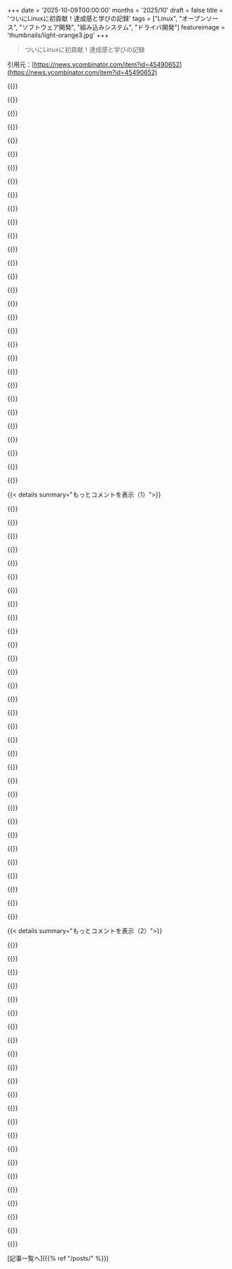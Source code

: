 +++
date = '2025-10-09T00:00:00'
months = '2025/10'
draft = false
title = 'ついにLinuxに初貢献！達成感と学びの記録'
tags = ["Linux", "オープンソース", "ソフトウェア開発", "組み込みシステム", "ドライバ開発"]
featureimage = 'thumbnails/light-orange3.jpg'
+++

> ついにLinuxに初貢献！達成感と学びの記録

引用元：[https://news.ycombinator.com/item?id=45490652](https://news.ycombinator.com/item?id=45490652)




{{<matomeQuote body="Linuxカーネルへの貢献ってマジでやりたいことリストのトップなんだ。特に20年前のノートPCのボタンみたいなニッチな分野。近いうちに絶対やる！記事もすごく良くて、OPのシンプルな文章にやる気が出たよ。今、中古市場でこういうテック製品を探し回ってるんだ :-)" userName="pankalog" createdAt="2025/10/09 17:53:01" color="#ff33a1">}}




{{<matomeQuote body="OpenWrt対応だけどビルドターゲットがないWi-Fiルーターを買って、メンテナーにパッチに必要な情報を教えてもらったんだ。指示通りに進めたら新しいビルドターゲットができたよ。後でLED制御のパッチは自分で書いた。すごくやりがいがあって勉強になった経験だったな。僕がサポートを手伝ったルーターでOpenWrt使ってる人を見つけた時は感動したよ。" userName="MaKey" createdAt="2025/10/10 01:27:34" color="#ff33a1">}}




{{<matomeQuote body="いいね！いつかやってみたいって思ってたことだよ。サポートされてないルーターって、最近は結構あるしね。" userName="a96" createdAt="2025/10/10 11:55:31" color="">}}




{{<matomeQuote body="Linuxでハードウェアサポートが必要なデバイスを探すなら、古いスマホやタブレットでモバイルLinuxディストリビューションを試すのが超オススメ！特にpostmarketOSのデバイスページ [1] は不足機能が一目でわかるし、新しいデバイスへのポーティングガイド [2] や、ベンダー提供のLinuxフォークからアップストリームカーネルへのポーティングガイド [3] も充実してるよ。＜br/＞[1] https://wiki.postmarketos.org/wiki/Devices＜br/＞[2] https://wiki.postmarketos.org/wiki/Porting_to_a_new_device＜br/＞[3] https://wiki.postmarketos.org/wiki/Mainlining" userName="antonok" createdAt="2025/10/09 21:33:19" color="#785bff">}}




{{<matomeQuote body="postmarketOSで作業したいけど今すぐは無理。でもいつか！Androidフォンでデュアルブートとか、Linuxを簡単に動かせたら最高なのに。ラズパイとかで作ると高いし性能も劣るしね。Androidは世界規模で開発されてるのに、ドライバー不足で動かないのはもったいない。PostMarketOSがもっと評価されてインストールしやすくなれば良いのに。Android内でターミナルをQEMU経由で使うのは問題あったし、VM内のLinuxよりpostmarketOS上のWaydroidの方が良いけど、インストールは大変。TermuxとかUserLandならAndroidにLinux入れるのが簡単なのにな。＜br/＞https://www.androidauthority.com/android-linux-terminal-app-..." userName="Imustaskforhelp" createdAt="2025/10/10 00:38:06" color="#785bff">}}




{{<matomeQuote body="デュアルブートはできるよ。僕はSDカードスロットがあるデバイスで、AndroidをeMMC、PostmarketOSをSDカードに入れる方法が好きだな。今は古いデバイスでしかやってないけど、メインでもやりたい！でもブートローダーアンロックすると初期化されちゃうし、大事な設定が多すぎて無理なんだ。Androidデバイスの全パーティションをバックアップする方法がないのも変だよね。" userName="zenolijo" createdAt="2025/10/10 18:17:49" color="#38d3d3">}}




{{<matomeQuote body="libhybrisの上にモバイルLinuxを動かすのもアリだよ。これはプロプライエタリな互換性レイヤーだけど、これを使って新しいデバイスでモバイルLinuxランタイムをサポートさせてる人もいるんだ。" userName="antonok" createdAt="2025/10/10 05:32:52" color="#45d325">}}




{{<matomeQuote body="今これに挑戦中なんだけど、予想以上に難しいんだ。カーネル再コンパイルとデバイス再起動が手間だよ。Qualcomm SoCでディスプレイとタッチスクリーンを安定させようとしてる。個人的にはPMOSのWikiは情報不足だと思うな。" userName="mercenario" createdAt="2025/10/10 16:28:21" color="">}}




{{<matomeQuote body="ほとんどのノートPCはまだLinuxで完全に動かないから、古いハードウェアを探す必要はないと思うよ。ボタンを直すみたいなシンプルな問題は見つからないかもしれないけどね。" userName="dmurray" createdAt="2025/10/09 18:16:13" color="">}}




{{<matomeQuote body="ボタンを直すような簡単な問題なんてないって？Linux使ってるノートPCは、いくつか機能しないボタンがあるのが普通だよ。この問題の広がりを甘く見てるんじゃない？" userName="leakycap" createdAt="2025/10/09 19:03:58" color="">}}




{{<matomeQuote body="もし誰かがノートPCでこの問題に取り組みたいなら、WMIから始めるのがいいよ。ここに情報があるよ: https://docs.kernel.org/next/wmi/driver-development-guide.ht..." userName="heavyset_go" createdAt="2025/10/10 01:16:02" color="#785bff">}}




{{<matomeQuote body="運がいいね！ThinkPadでも普通に問題あるよ。R60:https://unix.stackexchange.com/questions/475968/thinkpad-vol...<br>E14 Gen4:https://forum.manjaro.org/t/thinkpad-e14-gen4-special-keys-m...<br>E14 Gen2:https://unix.stackexchange.com/questions/609942/thinkpad-spe...<br>T510:https://bbs.archlinux.org/viewtopic.php?id=268269<br>Fn Volume Control Keys:https://forums.linuxmint.com/viewtopic.php?t=412947<br>検索すれば、君のThinkPad体験が例外だってわかるはずだよ。" userName="leakycap" createdAt="2025/10/10 18:20:20" color="#ff5733">}}




{{<matomeQuote body="問題の定義が違うのかも。俺は100%動くってのが、メーカーのブロートウェア起動って意味だと思う。Windows機で変なボタン押しちゃうパブロフの犬にならなくて済んで嬉しいよ。" userName="fnicfnac" createdAt="2025/10/09 19:52:20" color="">}}




{{<matomeQuote body="”100%動く＝ブロートウェア起動”って、物理ボタンを動かすのにブロートウェアがいるってこと？<br>“パブロフの犬になってWindows機でボタン押しちゃうのが嬉しい”って、何が言いたいのかマジでわかんないんだけど。" userName="leakycap" createdAt="2025/10/09 19:56:40" color="">}}




{{<matomeQuote body="Windowsだとボタンがブロートウェア起動の特殊なトリガーなんだろうね。キー自体に標準化がほぼないのが問題で、モデル間でもバラバラ。Windowsドライバーは、見ただけで泣きたくなるような長いif文で信号を処理してる。だから、完璧なはずのカーネル修正が、1/3のノートPCで効かないなんてこともあるんだ。" userName="pixl97" createdAt="2025/10/09 20:14:10" color="#ff5733">}}




{{<matomeQuote body="”ボタンがブロートウェア起動のトリガー”って言うけど、記事のプレイ/ポーズボタンとかは普通の機能だよ。それがなんでブロートウェアなの？<br>”キーに標準化がない”って言うけど、実際はかなり標準化されてて、だから主要なキーは動くんだよ。WiFiオフとかキーボード輝度ボタンは標準的じゃないけど、ブロートウェアじゃないし。<br>”50マイルのif文で大人が泣く”って、そんな大人知らないし。単純な解決策も複雑な解決策も嫌いって何だよ。<br>”修正が1/3で動かない”って言うけど、デバイスはLinuxでよくサポートされるようになるよ。記事の執筆者みたいに時間かける人がいるからね。" userName="leakycap" createdAt="2025/10/09 20:20:47" color="#ff33a1">}}




{{<matomeQuote body="俺のDellノートPCには電卓ボタンがあるんだ。こういうキーはただのマクロだよ。" userName="firesteelrain" createdAt="2025/10/10 02:05:24" color="">}}




{{<matomeQuote body="電卓ボタンは「標準化された」ボタンの一つで、マクロほど複雑じゃないよ！すごく便利だよね。" userName="leakycap" createdAt="2025/10/10 03:53:03" color="">}}




{{<matomeQuote body="マジか！calc.exeが隠しコマンドラインウィンドウで実行されてるのかと思ってたわ。" userName="firesteelrain" createdAt="2025/10/10 12:55:28" color="">}}




{{<matomeQuote body="そうそう！OSに「電卓開いて」って伝えるボタンなんだ。調べたら、HIDの「Consumer Control」コードが「Application Launch - Calculator」で0x0C0192とか0x192だった。ASCIIじゃなくてスキャンコードで送られるんだよ。Windowsだとcalc.exeが開くけど、レジストリいじれば別のアプリにも変えられるぜ。" userName="leakycap" createdAt="2025/10/10 16:19:23" color="#ff5733">}}




{{<matomeQuote body="カスタムOSならキーコードは自由にマッピングできるし、BIOSに怪しいものがある心配もない。WindowsのノートPCボタンは、Yahooブラウザバーみたいにブロートウェアと連携するよう作られたりもするんだ。掃除されてないWindows PCに触る機会もあるから、俺は変なキーを押す習慣はつけたくないね。" userName="fnicfnac" createdAt="2025/10/09 20:27:44" color="">}}




{{<matomeQuote body="「掃除されてないWindowsラップトップの前に置かれることもあるから、フットガンを押す習慣はつけたくないね。」そんなにセキュリティに不安なら、Windowsマシンには近づかない方がいいんじゃない？" userName="leakycap" createdAt="2025/10/09 20:41:04" color="">}}




{{<matomeQuote body="そのうちドライバーに「車には近づきたくなかった」って言うことになるのを楽しみにしてるよ。" userName="fnicfnac" createdAt="2025/10/09 20:56:52" color="">}}




{{<matomeQuote body="スレッドを間違えて返信しちゃったんじゃないの？" userName="leakycap" createdAt="2025/10/10 03:58:36" color="">}}




{{<matomeQuote body="彼らはWindows PCを避けるのは車を避けるくらい難しくて、危険だと言いたいんじゃないかな。もし本気で言ってるなら、もっと技術的じゃない仕事か趣味を見つけるべきだろ。飛行機が怖いなら空軍に入るなよ。" userName="da_chicken" createdAt="2025/10/10 13:00:57" color="#ff5c5c">}}




{{<matomeQuote body="リスク高い活動選ぶ人に言葉があるか知らないけど、俺は死への健全な恐怖が足りないのかもな。早く死ぬとして統計を見れば、車と死の関係を考えるのは理にかなってる。「恐怖と誤解する」のは防衛機制だ。コンピューターセキュリティの状況は、そんな防衛機制を使いたくないことの一つだね。LinuxはWindowsをなくしてないけど、Windowsをなくすための別のアプローチは消した。歩道で俺を轢く電動スクーター並みで、車のリスクを減らしてないよ。" userName="fnicfnac" createdAt="2025/10/10 20:44:29" color="#785bff">}}




{{<matomeQuote body="「俺は死への健全な恐怖が足りないのかも。」運転手やスクーターに轢かれること、メディアボタンが人生を変えるソフトを起動することにはすごく健全な恐怖を持ってるみたいだね。君の死への恐怖は健全じゃないかも。人生で多分起こらないことを心配して過ごしてるって意味で、不健全かもしれないぜ。左、右、左、って全部そうだよ。" userName="leakycap" createdAt="2025/10/11 04:28:54" color="#ff5c5c">}}




{{<matomeQuote body="外部の羅針盤がない状況はグループが危険だと見なすものだ。その恐怖を克服して、まだ克服してない人を軽蔑する。心理学者はそれを逸脱の正常化と呼ぶね。君の航空の例だと民間パイロットは外部の羅針盤を持ってる。最初の成功から左、右、左、って社会的な逸脱プロセスからくる満足感が大きすぎて、全てを支配できるって思い込んでるグループは勘弁だな。" userName="fnicfnac" createdAt="2025/10/11 06:45:42" color="#ff33a1">}}




{{<matomeQuote body="うん、これは俺の（残念ながらまだ遠い）引退後の活動リストの中でも「模型鉄道でいっぱいの地下室」よりかなり上位に入るね。" userName="akdor1154" createdAt="2025/10/09 20:26:53" color="">}}




{{<matomeQuote body="その意気だよ！笑顔<br>ちなみに、あまり知られてないハードウェア特有のLinuxカーネルコードを深掘りすると、すごく面白い、一般的な問題が見つかることがあるんだ。例えばdougg3が「Chumby 8」のメインラインカーネルサポートに取り組む記事シリーズで、こんな問題に偶然ぶつかったんだ。<br>https://www.downtowndougbrown.com/2024/04/why-is-my-cpu-usag......<br>これは他の多くのマシンにも応用できるよ。" userName="kees99" createdAt="2025/10/09 20:34:01" color="#45d325">}}




{{< details summary="もっとコメントを表示（1）">}}

{{<matomeQuote body="俺もLLVMで同じことしてるよ。最初は「good first issue」ラベルの課題に絞って、取り組むものを見つけたんだ。レビューに2ヶ月、コードの研究と記述に約1ヶ月かかったけど、昨日やっとマージされたよ。同じ問題にぶつかった人が、1ヶ月じゃなく1時間で解決できるよう記事を書くつもりだ。コンパイラもカーネルみたいにすごく楽しいよ！<br>https://github.com/llvm/llvm-project/pull/154914" userName="bojle" createdAt="2025/10/10 08:19:47" color="#38d3d3">}}




{{<matomeQuote body="俺が目撃した最高のLinuxカーネルへの貢献は、上司が見つけたADC読み取りに関するマクロの1文字（後に2文字と訂正）修正だった。2週間かけてバグだと確認し、提出したら貢献者ファイルに載ったんだ。彼はあまりプログラミングしないのに、テスト中にバグを見つけたのは最高に面白かったし、彼にとっては大勝利だったね！<br>https://lkml.iu.edu/2103.2/08109.html<br>W.、もしこれ読んでたら、君がこのバグを見つけた話、今でも大好きだよ！" userName="MomsAVoxell" createdAt="2025/10/10 08:17:10" color="#ff5c5c">}}




{{<matomeQuote body="それ言っちゃったら、その話は秘密にしちゃダメだよ！" userName="fragmede" createdAt="2025/10/10 23:15:37" color="">}}




{{<matomeQuote body="まあ、液体状の微粒子が机じゅうに飛び散った、とだけ言っておこうか。" userName="MomsAVoxell" createdAt="2025/10/11 16:23:14" color="">}}




{{<matomeQuote body="面白くてよく書かれてるね。共有してくれてありがとう！ニッチなハードウェアのサポートを追加・改善するのは、カーネル開発を始めるのに理想的で、いつか俺も試してみたいと思ってるよ。" userName="jw_cook" createdAt="2025/10/07 04:24:48" color="#785bff">}}




{{<matomeQuote body="プログラマーにとって、Linuxコントリビューターとして名前が載るのは最高の栄誉だと思うね。" userName="kwar13" createdAt="2025/10/10 00:16:20" color="">}}




{{<matomeQuote body="小さな貢献でも、シニアエンジニアとのヒューマンシステムで働くコミットメントと、ソフトウェアをより良くしたいという野心を示すものになる。履歴書には常に良い影響を与えるよ。" userName="dmix" createdAt="2025/10/10 02:16:38" color="#45d325">}}




{{<matomeQuote body="わかる。Donald KnuthのThe Art of Computer Programmingのエラーを見つけてhexadollarをもらうってのもあるよな。俺はどっちも経験ないけど、自慢とかじゃなくてさ。" userName="Jalad" createdAt="2025/10/10 04:32:49" color="">}}




{{<matomeQuote body="この投稿、本当に最高だったよ！俺もLenovoのノートPCの機能修正に挑戦したくなった。Lenovoのドライバーはかなり監視されてるだろうから、しっかり事前調査するつもり。記事をありがとう！" userName="caminanteblanco" createdAt="2025/10/09 17:13:46" color="#ff33a1">}}




{{<matomeQuote body="めっちゃクールだった！俺もノートPCで同じ冒険をしたんだ。残念ながらACPIのリバースエンジニアリングで壁にぶつかり、Windows側にログやツールがなく断念。自分のPCでやり遂げた筆者にはマジで尊敬！<br>キーボードのLEDはリバースエンジニアリングに成功して、ユーザー空間から制御できたよ！カーネル貢献も考えたけど、機能をユーザー空間に置くのが良いって意見を見てやめたんだ。" userName="matheusmoreira" createdAt="2025/10/09 17:51:45" color="#ff5733">}}




{{<matomeQuote body="これ、マジで面白かった！どうやるんだろうってずっと不思議に思ってたんだ。<br>Linuxのchangelogに自分の名前が載るって最高だろうな！" userName="schnitzelstoat" createdAt="2025/10/06 13:11:53" color="">}}




{{<matomeQuote body="＞ Linuxのchangelogに自分の名前が載るのは最高だろうな！<br>昔、ティーンの頃にksnakeとgeditのパッチがいくつか採用されたことがあるんだ。Linuxのパッチほどじゃないけど、自分が書いたコードが何百万ものPCで動くってのは、マジで最高の気分だったよ。" userName="henrym" createdAt="2025/10/10 01:30:38" color="#785bff">}}




{{<matomeQuote body="Debianのvixie-cronへのパッチ[0]が採用されたんだ。これが今の俺の一番の自慢の成果だよ。ちっぽけで、普通ならありえないものだけど、これのおかげで、crondを再起動したりDSTの切り替えを待たずにサーバーのTZを変更でき、ジョブが新しい時間に動くようになったんだ。カーネルへの貢献は、いつかやりたいことリストに入ってるよ。<br>0: https://bugs.debian.org/cgi-bin/bugreport.cgi?bug=1019716" userName="sgarland" createdAt="2025/10/10 10:35:08" color="#ff5c5c">}}




{{<matomeQuote body="おめでとう。俺もカーネルにコミットしたことあるけど、リファクタリングで消えちゃったんだ。" userName="fragmede" createdAt="2025/10/10 11:10:55" color="">}}




{{<matomeQuote body="俺も同じだよ。いくつかのゲームで深刻なバグを見つけて、悪用して楽しんで、パッチを書いて送ったんだ。問題は、不安でエイリアス（別名）でやったこと。いくつかのゲームのchangelogに俺のエイリアスが載ってるんだ。『これ俺の貢献だ』って見るのは良いけど、『でも俺の名前じゃないから誰も信じてくれない』ってなる。くそー！:(昔は’ハッシュ関数’と’暗号化’を混同してた頃の話だけどね。" userName="johnisgood" createdAt="2025/10/10 08:34:33" color="#38d3d3">}}




{{<matomeQuote body="俺もめっちゃ誇りに思うだろうな。良い仕事したね！" userName="npteljes" createdAt="2025/10/10 15:25:06" color="">}}




{{<matomeQuote body="ありがとう！本当にそうなんだ！" userName="vkoskiv" createdAt="2025/10/06 16:54:18" color="">}}




{{<matomeQuote body="ブラボー！すごい仕事だね。" userName="sxzygz" createdAt="2025/10/06 22:46:47" color="">}}




{{<matomeQuote body="これ、ありがとうね。USBデスクトップスピーカーの音量調整が効かなくて、パッチを書こうと思ってたけど、どこから始めればいいか分からなかったんだ。これで分かったよ。" userName="sph" createdAt="2025/10/10 07:53:45" color="#ff5c5c">}}




{{<matomeQuote body="これ、いい記事だね。これからもこの人から素晴らしいブログ投稿がたくさん見られるといいな。記事の下にタイムラインがあって、LWNのリンク付きのエントリに気づいたよ。＞2025-05-27: Sasha Levinが僕のパッチ（といくつか他）をバックポートに選定…<br>https://lwn.net/Articles/1020203/<br>これはLKMLリンク:<br>https://lwn.net/ml/all/aBj_SEgFTXfrPVuj@lappy/<br>このツールの新バージョン（AUTOSEL）はすごく面白そうだね！AUTOSELは現代のLLMと埋め込み技術を活用して、はるかに正確な推奨を提供してくれるんだって。" userName="throwaway2037" createdAt="2025/10/09 23:27:30" color="#ff5c5c">}}




{{<matomeQuote body="何年も前から些細な修正を先延ばしにしてたんだ。パッチをフォーマットして送るためのコマンドをリストしてくれてありがとう。まさにこれが僕の作業を妨げてたから、先延ばし癖から抜け出すのに役立つかも。" userName="jraph" createdAt="2025/10/09 18:31:37" color="#785bff">}}




{{<matomeQuote body="今までカーネルに関して何もやったことなくて、今から貢献を始めるのはちょっと気が引ける感じなんだ。ソースツリーに行って簡単なタスクを頼んだら、誰かが親切に手伝ってくれるだろうけど、やっぱり圧倒されちゃって避けてきたんだよね。言い訳はやめて、そろそろやるべきだな。ファイルシステムでもっと色々やりたいし、カーネルの理解があればきっと役に立つだろうから。" userName="tombert" createdAt="2025/10/09 22:47:09" color="">}}




{{<matomeQuote body="https://kernelnewbies.org/FAQ/WhereDoIBegin （と、一般的に https://kernelnewbies.org/ ）に良いヒントがあるよ…" userName="degamad" createdAt="2025/10/10 10:17:12" color="#38d3d3">}}




{{<matomeQuote body="これは、質の高いオープンソース貢献と公開された実績を持つエンジニアを雇用する最も簡単な方法だよ。Linuxのようなアップストリームプロジェクトにコミットが表示されているかを確認するだけでいいんだ。誰でもコード、レビュー、そしてAUTHORSファイル内の作者のメールを見ることができるから、この貢献やパッチが実際にその変更をコミットした作者からのものであることが確認できる。<br>これは昔からあるソーシャルプルーフの一種で、時間を大幅に節約し、Leetcodeを不要にするものだね。（Leetcodeは今やLLMで完全にカンニングできちゃうから。）" userName="rvz" createdAt="2025/10/09 17:30:28" color="#ff5c5c">}}




{{<matomeQuote body="気を付けて… どんな評価基準もターゲットになっちゃうと、その有用性を失っちゃうんだ。カーネルパッチを取り入れることも、すでに多少この影響を受けているかもしれないけど、もしベイエリアのすべての”なりきり”企業がこれを採用のスクリーニングとして要求し始めたら、LKMLがどうなるか想像してみて！" userName="akdor1154" createdAt="2025/10/09 20:29:13" color="#785bff">}}




{{<matomeQuote body="＞気を付けて… どんな評価基準もターゲットになっちゃうと、その有用性を失っちゃうんだ。<br>でも、これは典型的なSWEの役割に関連する幅広いタスクをテストするんだよ。プログラミングの熟練度、厳格なコードレビューを通じた推論、クリーンなコード、オープンソース、テストとかね。LeetcodeやHackerrankのテストはLLMでカンニングや突破ができちゃうことを考えると、すでにゲーム化されまくってるだけでなく、その役割に関連する何もテストできてないんだ。<br>＞もしベイエリアのすべての”なりきり”企業がこれを採用のスクリーニングとして要求し始めたら、LKMLがどうなるか想像してみて！<br>それなら、これで時間を節約できるし、Linuxカーネルのような高プロファイルプロジェクトで高品質で機能的なオープンソースの変更を示すのは面接官の役目なんだ。そして基準は意図的に高く設定されているんだよ。”面接カンニング”ソフトがインストールされた何百人もの候補者が、ただコーディング面接をパスするためだけにいると想像してみて。面接官も候補者も損するだけだ。" userName="rvz" createdAt="2025/10/10 08:10:42" color="#45d325">}}




{{<matomeQuote body="＞それなら、これで時間を節約できるし、Linuxカーネルのような高プロファイルプロジェクトで高品質で機能的なオープンソースの変更を示すのは面接官の役目なんだ。そして基準は意図的に高く設定されているんだよ。<br>それは、メンテナーの時間をあなたの一次面接に使うっていう犠牲の上になりたつんだよ。<br>https://news.ycombinator.com/item?id=24643894" userName="philipwhiuk" createdAt="2025/10/10 20:24:59" color="#ff5733">}}




{{<matomeQuote body="他の人も警告してたけど、npmエコシステムが怖い例だよね。質の低いnpmパッケージを大量に作って、既存の有名パッケージに便乗させて、自分の”広くインストールされたパッケージの作者”っていう実績を作ってるらしいよ。" userName="fifticon" createdAt="2025/10/10 14:42:16" color="#ff33a1">}}




{{<matomeQuote body="めっちゃいい記事だった！Linuxカーネルへの貢献は怖いと思ってたけど、これを読んで自信とインスピレーションが湧いたよ。ハードウェアの問題をデバッグするガイドにもなるし、作者がメンテナーの仕事の重要性を理解してパッチ提出に緊張したってところが特にいいね。" userName="VALTIELENTINE" createdAt="2025/10/10 12:24:25" color="#38d3d3">}}




{{<matomeQuote body="へぇ〜！Linuxエコシステムのことあんまり知らなかったから、リーナス・トーバルズが今も日々のレビューやリリース作業に深く関わってるって知って驚いたよ。" userName="alexchantavy" createdAt="2025/10/09 20:27:18" color="">}}

{{</details>}}




{{< details summary="もっとコメントを表示（2）">}}

{{<matomeQuote body="素晴らしい記事だったよ。カーネルへの初貢献おめでとう！" userName="zephyreon" createdAt="2025/10/10 00:52:42" color="">}}




{{<matomeQuote body="めちゃくちゃ素敵な記事で、すごくよく書けてた！投稿してくれてありがとうね。" userName="whoami730" createdAt="2025/10/09 18:48:41" color="">}}




{{<matomeQuote body="えっ…コスキブオリ？そりゃあ彼のLinuxパッチがすぐ採用されるわけだ、フィンランド人贔屓だろ！貧乏なエストニア人だったら…って冗談だよ（笑）。Linuxパッチを成功させるまでの話、めちゃくちゃクールだった！俺もEmacsのパッチが通った時、似たような興奮があったな。" userName="eduction" createdAt="2025/10/09 22:19:36" color="#ff5733">}}




{{<matomeQuote body="パッチをレビューしたサブシステムのメンテナーもフィンランド人だって考えたら、このジョーク、さらに面白いね！" userName="vkoskiv" createdAt="2025/10/10 00:47:43" color="">}}




{{<matomeQuote body="ナイス、Torille！俺も昔、初めてのカーネルパッチを出したことあるよ。MacBook Pro 2010のGeForce 320MでOpenGLアプリがメモリ不足でクラッシュするから、nouveau drmコードを調べて間違いを見つけたんだ。提出には苦労したけど、採用された時は嬉しかったなぁ。当時はパッチのチェック用スクリプトなんて知らなかったけど、これからのためになりそう！" userName="glaze" createdAt="2025/10/10 13:15:19" color="#785bff">}}




{{<matomeQuote body="君のウェブサイトのデザイン、すごく気に入ったよ！デザインとか設定についてどこかにまとめてる？" userName="indigodaddy" createdAt="2025/10/09 18:13:24" color="">}}




{{<matomeQuote body="ありがとう！まだ文書化してないけど、君で2人目だから多分やるべきだね。このサイトはZola[0]でビルドされてて、Radion[1]テーマをちょっといじって使ってるよ。<br>[0]: https://www.getzola.org/<br>[1]: https://github.com/micahkepe/radion" userName="vkoskiv" createdAt="2025/10/09 18:19:38" color="#ff33a1">}}




{{<matomeQuote body="おめでとう！フィンランド好きで住んでる俺もLinuxカーネルに貢献するのが夢なんだ。<br>コミットに使ったEメールとGitHubプロフィールのEメールは同じ？<br>同じならGitHubミラーのコントリビューターリストと君のプロフィールに表示されるはずだけど、ちょっと見た感じだと見当たらないみたい。" userName="asimovDev" createdAt="2025/10/10 09:46:36" color="#45d325">}}




{{<matomeQuote body="なんでHDDをSSDにアップグレードしないんだろう？古いハードウェアでも、よくHDDがボトルネックになることってあるよね。" userName="CrossVR" createdAt="2025/10/10 00:44:55" color="">}}




{{<matomeQuote body="PATAのSSDで信頼できる高品質なものが見つかるまで、アップグレードは保留にしたかったんだ。<br>まだ調べてないから、何か良い情報があったら教えてほしい！" userName="vkoskiv" createdAt="2025/10/10 01:01:10" color="#38d3d3">}}




{{<matomeQuote body="もし本当にPATAなら、PATA-to-CFアダプターを使って、速くて大きいCFカードを手に入れるのが良いんじゃないかな。" userName="mmh0000" createdAt="2025/10/10 02:43:41" color="#ff5733">}}




{{<matomeQuote body="カーネル開発ってずっと謎だったから、このブログ投稿でプロセスを解説してくれて本当に感謝してるよ。<br>開発中にAIツールとか使ってみた？" userName="raybb" createdAt="2025/10/09 16:49:26" color="#ff33a1">}}




{{<matomeQuote body="これ、俺のバケットリストにも入ってるんだ。<br>C言語が全く分からないから、最近のRustの進展には大喜びしてるよ。" userName="Havoc" createdAt="2025/10/09 16:20:38" color="">}}




{{<matomeQuote body="Rustと比べたら、C言語はかなり簡単だよ。" userName="pantalaimon" createdAt="2025/10/09 20:33:15" color="">}}




{{<matomeQuote body="素晴らしい記事で、すごく分かりやすかったよ。<br>関連する追加情報も詳しく書いてくれて、感謝してる。" userName="ddtaylor" createdAt="2025/10/09 18:25:39" color="">}}




{{<matomeQuote body="すごいね、おめでとう！Linuxに初貢献するまでの道のり、読むのが楽しかったよ。深く掘り下げる姿勢にはいつも感心するし、記事にしてくれて本当にありがとう！" userName="sim7c00" createdAt="2025/10/10 16:14:05" color="">}}




{{<matomeQuote body="ボタンを押した時にusbhid-dumpで何か表示されるか教えてくれる？" userName="jkhanlar" createdAt="2025/10/10 04:12:38" color="#ff5733">}}




{{<matomeQuote body="これ、すごく励みになったよ！手順を詳しく説明してくれて本当にありがとうね！" userName="malkia" createdAt="2025/10/09 20:36:26" color="">}}




{{<matomeQuote body="すごくよく書けてる！この詳細なレポート、楽しく読ませてもらったよ。" userName="bhasi" createdAt="2025/10/09 20:48:37" color="">}}




{{<matomeQuote body="それは本当にすごいことだよ、よくやったね！これからもLinuxにたくさんのパッチを追加していくことを期待してるよ！" userName="abrookewood" createdAt="2025/10/10 12:07:20" color="">}}




{{<matomeQuote body="なかなかクールな記事だね。俺もいつか、こんな風にハックする時間とか必要性ができたらいいなと思うよ。" userName="mattbillenstein" createdAt="2025/10/10 04:46:40" color="">}}




{{<matomeQuote body="素晴らしい記事をありがとうね！" userName="petetnt" createdAt="2025/10/09 17:12:48" color="">}}

{{</details>}}



[記事一覧へ]({{% ref "/posts/" %}})
